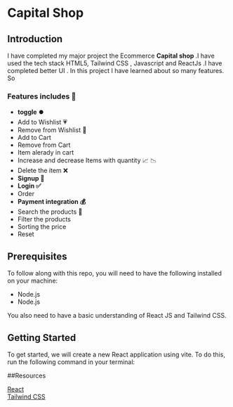 # Capital Shop
 <h2> Introduction </h2>
 <p>I have completed my major project the Ecommerce <b>Capital shop </b> .I have used the tech stack HTML5, Tailwind CSS , Javascript and ReactJs .I have completed better UI . In this project I have learned about so many features. So </p>

 <h3>Features includes 🚀</h3>
  <ul>
   <li><b>toggle ⏺️</b></li>
   <li>Add to Wishlist 💗</li>
   <li>Remove from Wishlist 🤍</li>
   <li>Add to Cart </li>
   <li>Remove from Cart </li>
   <li>Item alerady in cart </li>
   <li>Increase and decrease Items  with quantity 📈 📉 </li>
   <li>Delete the item ❌</li>
   <li><b>Signup 🔑</b></li> 
   <li><b>Login ✅</b> </li>
   <li>Order </li>
   <li><b>Payment integration 💰</b></li>
   <li>Search the products 🔎 </li>
   <li>Filter the products </li>
   <li>Sorting the price</li>
   <li>Reset</li>
  </ul>
 
 <h2> Prerequisites </h2>
  <p>To follow along with this repo, you will need to have the following installed on your machine:</p>
  <ul>
   <li>Node.js</li>
   <li>Node.js</li>
  </ul>
<p>You also need to have a basic understanding of React JS and Tailwind CSS.</p>
<h2> Getting Started </h2>
<p>To get started, we will create a new React application using vite. To do this, run the following command in your terminal:</p>

##Resources

   [React](https://react.dev/)
   <br/>
   [Tailwind CSS](https://tailwindcss.com/)



 
